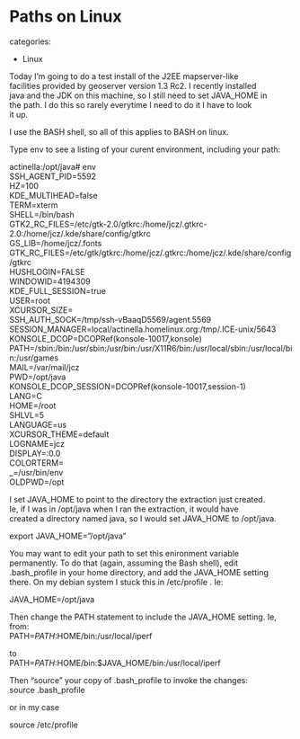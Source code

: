  #  Paths on Linux
categories:
  - Linux

Today I&#8217;m going to do a test install of the J2EE mapserver-like  
facilities provided by geoserver version 1.3 Rc2. I recently installed  
java and the JDK on this machine, so I still need to set JAVA_HOME in  
the path. I do this so rarely everytime I need to do it I have to look  
it up.

I use the BASH shell, so all of this applies to BASH on linux.

Type env to see a listing of your curent environment, including your path:

actinella:/opt/java# env  
SSH\_AGENT\_PID=5592  
HZ=100  
KDE_MULTIHEAD=false  
TERM=xterm  
SHELL=/bin/bash  
GTK2\_RC\_FILES=/etc/gtk-2.0/gtkrc:/home/jcz/.gtkrc-2.0:/home/jcz/.kde/share/config/gtkrc  
GS_LIB=/home/jcz/.fonts  
GTK\_RC\_FILES=/etc/gtk/gtkrc:/home/jcz/.gtkrc:/home/jcz/.kde/share/config/gtkrc  
HUSHLOGIN=FALSE  
WINDOWID=4194309  
KDE\_FULL\_SESSION=true  
USER=root  
XCURSOR_SIZE=  
SSH\_AUTH\_SOCK=/tmp/ssh-vBaaqD5569/agent.5569  
SESSION_MANAGER=local/actinella.homelinux.org:/tmp/.ICE-unix/5643  
KONSOLE_DCOP=DCOPRef(konsole-10017,konsole)  
PATH=/sbin:/bin:/usr/sbin:/usr/bin:/usr/X11R6/bin:/usr/local/sbin:/usr/local/bin:/usr/games  
MAIL=/var/mail/jcz  
PWD=/opt/java  
KONSOLE\_DCOP\_SESSION=DCOPRef(konsole-10017,session-1)  
LANG=C  
HOME=/root  
SHLVL=5  
LANGUAGE=us  
XCURSOR_THEME=default  
LOGNAME=jcz  
DISPLAY=:0.0  
COLORTERM=  
_=/usr/bin/env  
OLDPWD=/opt

I set JAVA_HOME to point to the directory the extraction just created.  
Ie, if I was in /opt/java when I ran the extraction, it would have  
created a directory named java, so I would set JAVA_HOME to /opt/java. 

export JAVA_HOME=&#8221;/opt/java&#8221;

You may want to edit your path to set this enironment variable  
permanently. To do that (again, assuming the Bash shell), edit  
.bash\_profile in your home directory, and add the JAVA\_HOME setting  
there. On my debian system I stuck this in /etc/profile . Ie:

JAVA_HOME=/opt/java

Then change the PATH statement to include the JAVA_HOME setting. Ie, from:  
PATH=$PATH:$HOME/bin:/usr/local/iperf

to  
PATH=$PATH:$HOME/bin:$JAVA_HOME/bin:/usr/local/iperf

Then &#8220;source&#8221; your copy of .bash_profile to invoke the changes:  
source .bash_profile 

or in my case

source /etc/profile

